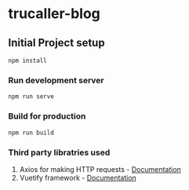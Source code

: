 
# trucaller-blog

## Initial Project setup
```
npm install
```

### Run development server
```
npm run serve
```

### Build for production
```
npm run build
```

### Third party libratries used
1. Axios for making HTTP requests - [Documentation](https://github.com/axios/axios)
2. Vuetify framework - [Documentation](https://vuetifyjs.com/en/introduction/why-vuetify)

